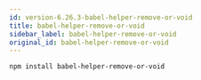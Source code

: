 ```yaml
---
id: version-6.26.3-babel-helper-remove-or-void
title: babel-helper-remove-or-void
sidebar_label: babel-helper-remove-or-void
original_id: babel-helper-remove-or-void
---
```


```sh
npm install babel-helper-remove-or-void
```

